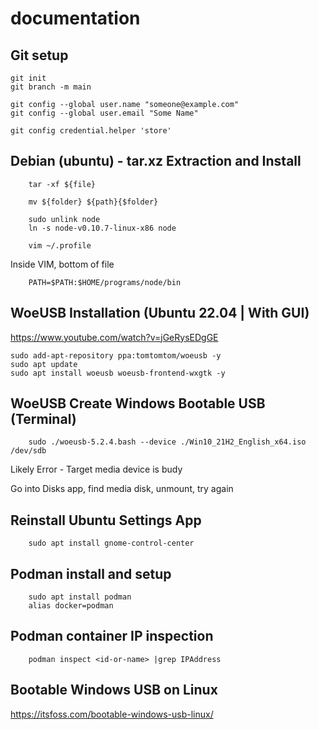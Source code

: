 # documentation
## Git setup

    git init
    git branch -m main
    
    git config --global user.name "someone@example.com"
    git config --global user.email "Some Name"
    
    git config credential.helper 'store'

## Debian (ubuntu) - tar.xz Extraction and Install

        tar -xf ${file}
        
        mv ${folder} ${path}{$folder}
        
        sudo unlink node
        ln -s node-v0.10.7-linux-x86 node
        
        vim ~/.profile
        
Inside VIM, bottom of file

        PATH=$PATH:$HOME/programs/node/bin
        
## WoeUSB Installation (Ubuntu 22.04 | With GUI)
https://www.youtube.com/watch?v=jGeRysEDgGE

    sudo add-apt-repository ppa:tomtomtom/woeusb -y
    sudo apt update
    sudo apt install woeusb woeusb-frontend-wxgtk -y

## WoeUSB Create Windows Bootable USB (Terminal)

        sudo ./woeusb-5.2.4.bash --device ./Win10_21H2_English_x64.iso /dev/sdb
        
Likely Error - Target media device is budy

Go into Disks app, find media disk, unmount, try again


## Reinstall Ubuntu Settings App

        sudo apt install gnome-control-center
        

## Podman install and setup

        sudo apt install podman
        alias docker=podman

## Podman container IP inspection

        podman inspect <id-or-name> |grep IPAddress

## Bootable Windows USB on Linux

https://itsfoss.com/bootable-windows-usb-linux/
